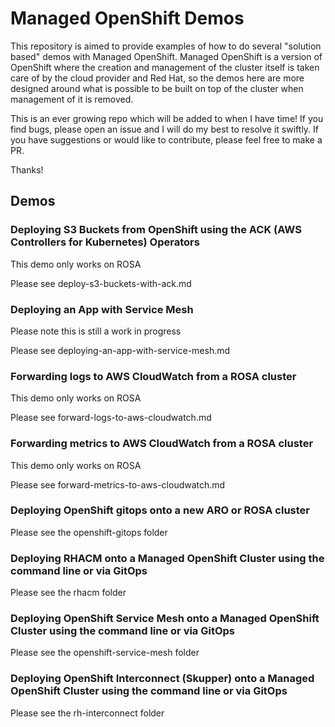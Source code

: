 # Managed OpenShift Demos

This repository is aimed to provide examples of how to do several "solution based" demos with Managed OpenShift. Managed OpenShift is a version of OpenShift where the creation and management of the cluster itself is taken care of by the cloud provider and Red Hat, so the demos here are more designed around what is possible to be built on top of the cluster when management of it is removed.

This is an ever growing repo which will be added to when I have time! If you find bugs, please open an issue and I will do my best to resolve it swiftly. If you have suggestions or would like to contribute, please feel free to make a PR.

Thanks!

## Demos

### Deploying S3 Buckets from OpenShift using the ACK (AWS Controllers for Kubernetes) Operators

This demo only works on ROSA

Please see deploy-s3-buckets-with-ack.md

### Deploying an App with Service Mesh

Please note this is still a work in progress

Please see deploying-an-app-with-service-mesh.md

### Forwarding logs to AWS CloudWatch from a ROSA cluster

This demo only works on ROSA

Please see forward-logs-to-aws-cloudwatch.md

### Forwarding metrics to AWS CloudWatch from a ROSA cluster

This demo only works on ROSA

Please see forward-metrics-to-aws-cloudwatch.md

### Deploying OpenShift gitops onto a new ARO or ROSA cluster

Please see the openshift-gitops folder

### Deploying RHACM onto a Managed OpenShift Cluster using the command line or via GitOps

Please see the rhacm folder

### Deploying OpenShift Service Mesh onto a Managed OpenShift Cluster using the command line or via GitOps

Please see the openshift-service-mesh folder

### Deploying OpenShift Interconnect (Skupper) onto a Managed OpenShift Cluster using the command line or via GitOps

Please see the rh-interconnect folder


